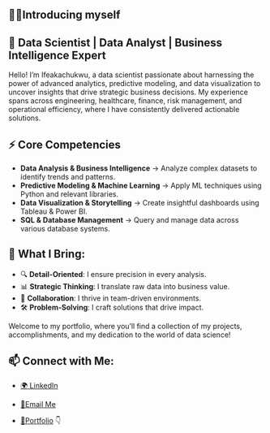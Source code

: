 ## 🙋‍♂Introducing myself

## 🌟 Data Scientist | Data Analyst | Business Intelligence Expert

Hello! I’m Ifeakachukwu, a data scientist passionate about harnessing the power of advanced analytics, predictive modeling, and data visualization to uncover insights that drive strategic business decisions. My experience spans across engineering, healthcare, finance, risk management, and operational efficiency, where I have consistently delivered actionable solutions.


## ⚡ Core Competencies
- **Data Analysis & Business Intelligence** → Analyze complex datasets to identify trends and patterns.  
- **Predictive Modeling & Machine Learning** → Apply ML techniques using Python and relevant libraries.  
- **Data Visualization & Storytelling** → Create insightful dashboards using Tableau & Power BI.  
- **SQL & Database Management** → Query and manage data across various database systems.  
 


## 🚀 What I Bring:
- 🔍 **Detail-Oriented**: I ensure precision in every analysis.  
- 📊 **Strategic Thinking**: I translate raw data into business value.  
- 🤝 **Collaboration**: I thrive in team-driven environments.  
- 🛠 **Problem-Solving**: I craft solutions that drive impact.

Welcome to my portfolio, where you’ll find a collection of my projects, accomplishments, and my dedication to the world of data science!

## 📫 Connect with Me:
- [🌍 LinkedIn](https://www.linkedin.com/in/ifeakachukwu-otuya/)
- [📧Email Me](mailto:ifedakachuotuya@gmail.com)

- [💼Portfolio](your-portfolio-url) 👇
  
 
 
